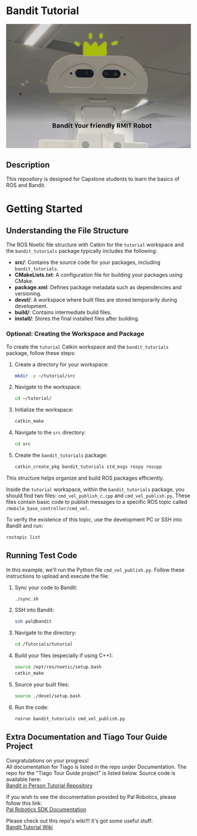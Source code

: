 # Bandit Tutorial

![Bandit the Gamer](./bandit.jpeg)  

## Description
This repository is designed for Capstone students to learn the basics of ROS and Bandit.

# Getting Started
## Understanding the File Structure 
The ROS Noetic file structure with Catkin for the `tutorial` workspace and the `bandit_tutorials` package typically includes the following:

- **src/**: Contains the source code for your packages, including `bandit_tutorials`.
- **CMakeLists.txt**: A configuration file for building your packages using CMake.
- **package.xml**: Defines package metadata such as dependencies and versioning.
- **devel/**: A workspace where built files are stored temporarily during development.
- **build/**: Contains intermediate build files.
- **install/**: Stores the final installed files after building.

### Optional: Creating the Workspace and Package
To create the `tutorial` Catkin workspace and the `bandit_tutorials` package, follow these steps:
1. Create a directory for your workspace:  
    ```bash
    mkdir -p ~/tutorial/src
    ```
2. Navigate to the workspace:  
    ```bash
    cd ~/tutorial/
    ```
3. Initialize the workspace:  
    ```bash
    catkin_make
    ```
4. Navigate to the `src` directory:  
    ```bash
    cd src
    ```
5. Create the `bandit_tutorials` package:  
    ```bash
    catkin_create_pkg bandit_tutorials std_msgs rospy roscpp
    ```

This structure helps organize and build ROS packages efficiently.

Inside the `tutorial` workspace, within the `bandit_tutorials` package, you should find two files: `cmd_vel_publish_c.cpp` and `cmd_vel_publish.py`. These files contain basic code to publish messages to a specific ROS topic called `/mobile_base_controller/cmd_vel`. 

To verify the existence of this topic, use the development PC or SSH into Bandit and run:
```bash
rostopic list
```

## Running Test Code
In this example, we'll run the Python file `cmd_vel_publish.py`. Follow these instructions to upload and execute the file:

1. Sync your code to Bandit:  
    ```bash
    ./sync.sh
    ```
2. SSH into Bandit:  
    ```bash
    ssh pal@bandit
    ```
3. Navigate to the directory:  
    ```bash
    cd /Tutorials/tutorial
    ```
4. Build your files (especially if using C++):  
    ```bash
    source /opt/ros/noetic/setup.bash
    catkin_make
    ```
5. Source your built files:  
    ```bash
    source ./devel/setup.bash
    ```
6. Run the code:  
    ```bash
    rosrun bandit_tutorials cmd_vel_publish.py
    ```

## Extra Documentation and Tiago Tour Guide Project
Congratulations on your progress!  
All documentation for Tiago is listed in the repo under Documentation. The repo for the "Tiago Tour Guide project" is listed below.
Source code is available here:  
[Bandit in Person Tutorial Repository](https://github.com/JimmieMitty/Bandit_in_person_tutorial)  

If you wish to see the documentation provided by Pal Robotics, please follow this link:  
[Pal Robotics SDK Documentation](https://docs.pal-robotics.com/sdk/23.12/)

Please check out this repo's wiki!!! it's got some useful stuff:  
[Bandit Tutorial Wiki](https://github.com/JimmieMitty/Bandit_in_person_tutorial/wiki)

